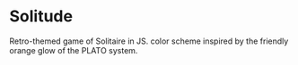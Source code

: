 # Solitude
Retro-themed game of Solitaire in JS. color scheme inspired by the friendly orange glow of the PLATO system.
